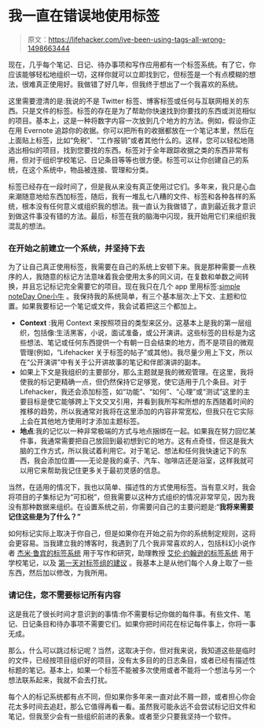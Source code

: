 # 我一直在错误地使用标签

> 原文：<https://lifehacker.com/ive-been-using-tags-all-wrong-1498663444>

现在，几乎每个笔记、日记、待办事项和写作应用都有一个标签系统。有了它，你应该能够轻松地组织一切，这样你就可以立即找到它，但标签是一个有点模糊的想法，很难真正使用好。我做错了好几年，但我终于想出了一个我喜欢的系统。



这里需要澄清的是:我说的不是 Twitter 标签、博客标签或任何与互联网相关的东西。只是文件的标签。标签的存在是为了帮助你快速找到你要找的东西或浏览相似的项目。基本上，这是一种将数字内容一次放到几个地方的方法。例如，假设你正在用 Evernote 追踪你的收据。你可以把所有的收据都放在一个笔记本里，然后在上面贴上标签，比如“免税”、“工作报销”或者其他什么的。这样，您可以轻松地筛选出相似的项目，找到您要找的东西。标签对于全年跟踪收据之类的东西非常有用，但对于组织学校笔记、日记条目等等也很方便。标签可以让你创建自己的系统，在这个系统中，物品被连接、管理和分类。

标签已经存在一段时间了，但是我从来没有真正使用过它们。多年来，我只是心血来潮随意地给东西加标签，随后，我有一堆乱七八糟的文件、标签和各种各样的系统，根本没有任何意义或组织我的想法。我一直认为我做错了，直到最近我才意识到做这件事没有错的方法。最后，标签在我的脑海中闪现，我开始用它们来组织我混乱的想法。

### 在开始之前建立一个系统，并坚持下去

为了让自己真正使用标签，我需要在自己的系统上安顿下来。我是那种需要一点秩序的人，我随意的标记方法意味着我会使用太多的同义词，在复数和单数之间转换，并且忘记标记完全需要它的项目。现在我只在几个 app 里用标签:[simple note](http://simplenote.com/)[Day One](http://dayoneapp.com/)[小牛](http://www.apple.com/osx/) 。我保持我的系统简单，有三个基本层次:上下文、主题和位置。如果我要标记一个笔记或文件，我会试着把这三个都加上。

*   **Context** :我用 Context 来按照项目的类型来区分。这基本上是我的第一层组织，包括像:生活黑客，小说，面试准备，或公开演讲。这些标签的目标是为这些想法、笔记或任何东西提供一个有朝一日会结束的地方，而不是项目的微观管理(例如，“Lifehacker 关于标签的帖子”或其他)。我尽量少用上下文，所以在“公开演讲”中有关于公开讲故事的笔记和伴郎演讲的副本。
*   如果上下文是我组织的主要部分，那么主题就是我的微观管理。在这里，我将使我的标记更精确一点，但仍然保持它足够宽，使它适用于几个条目。对于 Lifehacker，我还会添加标签，如“功能”、“如何”、“心理”或“测试”这里的主要目标是使它能够跨上下文交叉引用，并看到我所写和所想的东西随着时间的推移的趋势，所以我通常对我将在这里添加的内容非常宽松，但我只在它实际上会在其他地方使用时才添加主题标签。
*   **地点**:我的记忆以一种非常极端的方式与地点捆绑在一起。如果我在努力回忆某件事，我通常需要把自己放回到最初想到它的地方。这有点奇怪，但这是我大脑的工作方式，所以我试着利用它。对于笔记、想法和任何我快速记下的东西，我会添加位置——无论是我的桌子、汽车、咖啡店还是浴室，这样我就可以用它来帮助我记住更多关于最初灵感的信息。

当然，在适用的情况下，我也以简单、描述性的方式使用标签。当有意义时，我会将项目的子集标记为“可扣税”，但我需要以这种方式组织的情况非常罕见，因为我没有那种数据来组织。在设置系统之前，你需要问自己的主要问题是:“**我将来需要记住这些是为了什么？”**

如何标记实际上取决于你自己，但是如果你在开始之前为你的系统制定规则，这将会更容易。当我建立我的博客时，我遇到了几个我非常喜欢的人，包括科幻小说作者 [杰米·鲁宾的标签系统](http://www.jamierubin.net/2013/01/29/going-paperless-a-closer-look-at-how-i-organize-my-notes-in-evernote/) 用于写作和研究，助理教授 [艾伦·约翰逊的标签系统](http://thisisallan.com/2012/12/27/taggingconvetions/) 用于学校笔记，以及 [第一天对标签组的建议](http://dayoneapp.com/journal-series/journal-organization-tags-markdown/) 。我基本上是从他们每个人身上取了一些东西，然后加以修改，为我所用。

### 请记住，您不需要标记所有内容

这是我花了很长时间才意识到的事情:你不需要标记你做的每件事。有些文件、笔记、日记条目和待办事项不需要它们。如果你把时间花在标记每件事上，你将一事无成。

那么，什么可以跳过标记呢？当然，这取决于你，但对我来说，我知道这些是临时的文件，已经按项目组织好的项目，没有太多目的的日志条目，或者已经有描述性标题的笔记。基本上，如果一个标签不能被多次使用或者不能将一个想法与另一个想法联系起来，我就不会去打扰。

每个人的标记系统都有点不同，但如果你多年来一直对此不屑一顾，或者担心你会花太多时间去追赶，那么它值得再看一看。虽然我可能永远不会尝试标记旧文件和笔记，但我至少会有一些组织前进的表象。或者至少只要我坚持一个软件。